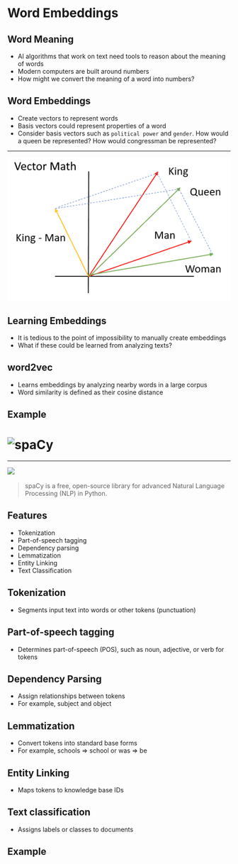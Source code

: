 Word Embeddings
===============

Word Meaning
------------

- AI algorithms that work on text need tools to reason about the meaning of words
- Modern computers are built around numbers
- How might we convert the meaning of a word into numbers?

Word Embeddings
---------------

- Create vectors to represent words
- Basis vectors could represent properties of a word
- Consider basis vectors such as `political power` and `gender`. How would a queen be represented? How would congressman be represented?

---

![Word Vector Math](media/word2vec.png)

Learning Embeddings
-------------------

- It is tedious to the point of impossibility to manually create embeddings
- What if these could be learned from analyzing texts?

word2vec
--------

- Learns embeddings by analyzing nearby words in a large corpus
- Word similarity is defined as their cosine distance

Example
-------

![spaCy](https://upload.wikimedia.org/wikipedia/commons/8/88/SpaCy_logo.svg)
=====

---

![](https://spacy.io/pipeline-fde48da9b43661abcdf62ab70a546d71.svg)

> spaCy is a free, open-source library for advanced Natural Language Processing (NLP) in Python.

Features
--------

- Tokenization
- Part-of-speech tagging
- Dependency parsing
- Lemmatization
- Entity Linking
- Text Classification

Tokenization
------------

- Segments input text into words or other tokens (punctuation)

Part-of-speech tagging
----------------------

- Determines part-of-speech (POS), such as noun, adjective, or verb for tokens

Dependency Parsing
------------------

- Assign relationships between tokens
- For example, subject and object

Lemmatization
-------------

- Convert tokens into standard base forms
- For example, schools => school or was => be

Entity Linking
--------------

- Maps tokens to knowledge base IDs

Text classification
-------------------

- Assigns labels or classes to documents

Example
-------
